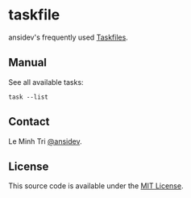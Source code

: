 # taskfile

ansidev's frequently used [Taskfiles](https://taskfile.dev/).

## Manual

See all available tasks:

```
task --list
```

## Contact

Le Minh Tri [@ansidev](https://ansidev.xyz/about).

## License

This source code is available under the [MIT License](/LICENSE).
